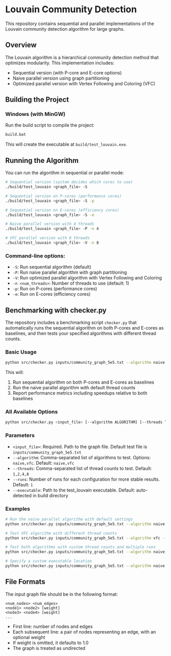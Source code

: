 # Louvain Community Detection

This repository contains sequential and parallel implementations of the Louvain community detection algorithm for large graphs.

## Overview

The Louvain algorithm is a hierarchical community detection method that optimizes modularity. This implementation includes:

- Sequential version (with P-core and E-core options)
- Naive parallel version using graph partitioning
- Optimized parallel version with Vertex Following and Coloring (VFC)

## Building the Project

### Windows (with MinGW)

Run the build script to compile the project:

```bash
build.bat
```

This will create the executable at `build/test_louvain.exe`.

## Running the Algorithm

You can run the algorithm in sequential or parallel mode:

```bash
# Sequential version (system decides which cores to use)
./build/test_louvain <graph_file> -S

# Sequential version on P-cores (performance cores)
./build/test_louvain <graph_file> -S -p

# Sequential version on E-cores (efficiency cores)
./build/test_louvain <graph_file> -S -e

# Naive parallel version with 4 threads
./build/test_louvain <graph_file> -P -n 4

# VFC parallel version with 8 threads
./build/test_louvain <graph_file> -V -n 8
```

### Command-line options:
- `-S`: Run sequential algorithm (default)
- `-P`: Run naive parallel algorithm with graph partitioning
- `-V`: Run optimized parallel algorithm with Vertex Following and Coloring
- `-n <num_threads>`: Number of threads to use (default: 1)
- `-p`: Run on P-cores (performance cores)
- `-e`: Run on E-cores (efficiency cores)

## Benchmarking with checker.py

The repository includes a benchmarking script `checker.py` that automatically runs the sequential algorithm on both P-cores and E-cores as baselines, and then tests your specified algorithms with different thread counts.

### Basic Usage

```bash
python src/checker.py inputs/community_graph_5e5.txt --algorithm naive
```

This will:
1. Run sequential algorithm on both P-cores and E-cores as baselines
2. Run the naive parallel algorithm with default thread counts
3. Report performance metrics including speedups relative to both baselines

### All Available Options

```bash
python src/checker.py <input_file> [--algorithm ALGORITHM] [--threads THREADS] [--runs RUNS] [--executable EXECUTABLE_PATH]
```

### Parameters

- `<input_file>`: Required. Path to the graph file. Default test file is `inputs/community_graph_5e5.txt`
- `--algorithm`: Comma-separated list of algorithms to test. Options: `naive,vfc`. Default: `naive,vfc`
- `--threads`: Comma-separated list of thread counts to test. Default: `1,2,4,8`
- `--runs`: Number of runs for each configuration for more stable results. Default: `1`
- `--executable`: Path to the test_louvain executable. Default: auto-detected in build directory

### Examples

```bash
# Run the naive parallel algorithm with default settings
python src/checker.py inputs/community_graph_5e5.txt --algorithm naive

# Test VFC algorithm with different thread counts
python src/checker.py inputs/community_graph_5e5.txt --algorithm vfc --threads 2,4,8,16

# Test both algorithms with custom thread counts and multiple runs
python src/checker.py inputs/community_graph_5e5.txt --algorithm naive,vfc --threads 1,2,4,8,16 --runs 3

# Specify a custom executable location
python src/checker.py inputs/community_graph_5e5.txt --algorithm naive --executable ./custom/path/test_louvain.exe
```

## File Formats

The input graph file should be in the following format:
```
<num_nodes> <num_edges>
<node1> <node2> [weight]
<node3> <node4> [weight]
...
```

- First line: number of nodes and edges
- Each subsequent line: a pair of nodes representing an edge, with an optional weight
- If weight is omitted, it defaults to 1.0
- The graph is treated as undirected